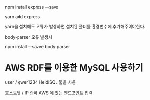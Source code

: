 npm install express --save

yarn add express

yarn을 설치해도 오류가 발생하면 설치된 폴더를 환경변수에 추가해주어야한다.

body-parser 오류 발생시

npm install --savve body-parser

# AWS RDF를 이용한 MySQL 사용하기

user / qwer1234
HeidiSQL 툴을 사용
 
호스트명 / IP 란에 AWS 에 있는 엔드포인트 입력
